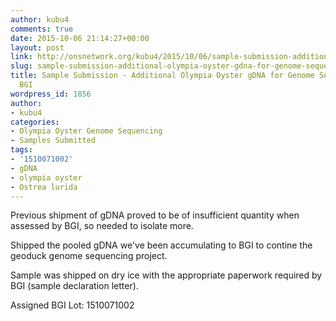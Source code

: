 ```yaml
---
author: kubu4
comments: true
date: 2015-10-06 21:14:27+00:00
layout: post
link: http://onsnetwork.org/kubu4/2015/10/06/sample-submission-additional-olympia-oyster-gdna-for-genome-sequencing-bgi/
slug: sample-submission-additional-olympia-oyster-gdna-for-genome-sequencing-bgi
title: Sample Submission - Additional Olympia Oyster gDNA for Genome Sequencing @
  BGI
wordpress_id: 1856
author:
- kubu4
categories:
- Olympia Oyster Genome Sequencing
- Samples Submitted
tags:
- '1510071002'
- gDNA
- olympia oyster
- Ostrea lurida
---
```


Previous shipment of gDNA proved to be of insufficient quantity when assessed by BGI, so needed to isolate more.

Shipped the pooled gDNA we've been accumulating to BGI to contine the geoduck genome sequencing project.

Sample was shipped on dry ice with the appropriate paperwork required by BGI (sample declaration letter).

Assigned BGI Lot: 1510071002
